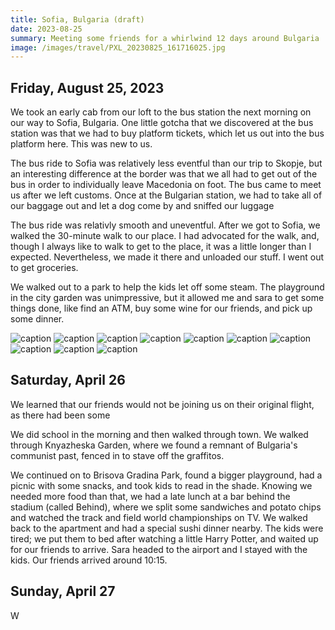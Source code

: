 ```yaml
---
title: Sofia, Bulgaria (draft)
date: 2023-08-25
summary: Meeting some friends for a whirlwind 12 days around Bulgaria
image: /images/travel/PXL_20230825_161716025.jpg
---
```


## Friday, August 25, 2023

We took an early cab from our loft to the bus station the next morning on our way to Sofia, Bulgaria.  One little gotcha that we discovered at the bus station was that we had to buy platform tickets, which let us out into the bus platform here. This was new to us.

The bus ride to Sofia was relatively less eventful than our trip to Skopje, but an interesting difference at the border was that we all had to get out of the bus in order to individually leave Macedonia on foot. The bus came to meet us after we left customs. Once at the Bulgarian station, we had to take all of our baggage out and let a dog come by and sniffed our luggage

The bus ride was relativly smooth and uneventful.  After we got to Sofia, we walked the 30-minute walk to our place.  I had advocated for the walk, and, though I always like to walk to get to the place, it was a little longer than I expected.  Nevertheless, we made it there and unloaded our stuff.  I went out to get groceries.

We walked out to a park to help the kids let off some steam.  The playground in the city garden was unimpressive, but it allowed me and sara to get some things done, like find an ATM, buy some wine for our friends, and pick up some dinner.

![caption](/images/travel/PXL_20230825_065833668.jpg)
![caption](/images/travel/PXL_20230825_070637773.MP.jpg)
![caption](/images/travel/PXL_20230825_070935171.jpg)
![caption](/images/travel/PXL_20230825_091659122.jpg)
![caption](/images/travel/PXL_20230825_101410576.MP.jpg)
![caption](/images/travel/PXL_20230825_104311378.MP.jpg)
![caption](/images/travel/PXL_20230825_125543832.jpg)
![caption](/images/travel/PXL_20230825_125950287.jpg)
![caption](/images/travel/PXL_20230825_154159718.jpg)
![caption](/images/travel/PXL_20230825_161716025.jpg)

## Saturday, April 26

We learned that our friends would not be joining us on their original flight, as there had been some 

We did school in the morning and then walked through town.  We walked through Knyazheska Garden, where we found a remnant of Bulgaria's communist past, fenced in to stave off the graffitos.

We continued on to Brisova Gradina Park, found a bigger playground, had a picnic with some snacks, and took kids to read in the shade.  Knowing we needed more food than that, we had a late lunch at a bar behind the stadium (called Behind), where we split some sandwiches and potato chips and watched the track and field world championships on TV.  We walked back to the apartment and had a special sushi dinner nearby.  The kids were tired; we put them to bed after watching a little Harry Potter, and waited up for our friends to arrive.  Sara headed to the airport and I stayed with the kids.  Our friends arrived around 10:15.

## Sunday, April 27

W
